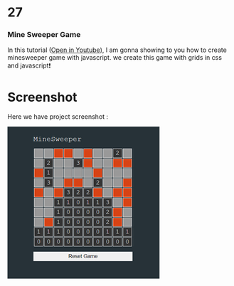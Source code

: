 #  27

### Mine Sweeper Game
In this tutorial ([Open in Youtube](https://youtu.be/Fv8wsgkQXrM)),  I am gonna showing to you how to create minesweeper game with javascript. we create this game with grids in css and javascript❗️

# Screenshot
Here we have project screenshot :

![screenshot](screenshot.jpg)